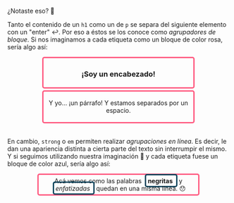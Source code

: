 ¿Notaste eso? :eyes: 

Tanto el contenido de un `h1` como un de `p` se separa del siguiente elemento con un "enter" :leftwards_arrow_with_hook:. Por eso a éstos se los conoce como _agrupadores de bloque_. Si nos imaginamos a cada etiqueta como un bloque de color rosa, sería algo así:

<div style="width: 70%; margin: auto;">
  <table class="table">
  <tr>
  <div style="
   padding: 1%;
   margin: 1%;
   border-color: #FF5B81;
   border-style: solid;
   text-align: center;
   border-radius: 5px;
  ">
  <h3>¡Soy un encabezado!</h3>
  </div>
  </tr>
  
  <tr>
  <div style="
   padding: 1%;
   margin: 1%;
   border-style: solid;
   border-color: #FF5B81;
   text-align: center;
   border-radius: 5px;
  ">
  <p>Y yo... ¡un párrafo! Y estamos separados por un espacio.</p>
</div>
  <tr> 
</table>
</div>

En cambio, `strong` o `em` permiten realizar _agrupaciones en línea_. Es decir, le dan una apariencia distinta a cierta parte del texto sin interrumpir el mismo. Y si seguimos utilizando nuestra imaginación :rainbow: y cada etiqueta fuese un bloque de color azul, sería algo así: 

<html>
<head>
     <meta charset="UTF-8">
 </head>
<div style="
   padding: 1%;
   margin: 1%;
   border-color: #FF5B81;
   border-style: solid;
   border-radius: 5px;
   width: 70%;
   margin: auto;
   text-align:center;
">
<span>
  Acá vemos como las palabras
</span>
<span style="
   padding: 1%;
   margin: 1%;
   border-color: #0B465D;
   border-style: solid;
   border-radius: 5px;
   text-align:center;
"> <strong>negritas</strong>
</span>
<span>
  y
</span>
<span style="
   padding: 1%;
   margin: 1%;
   border-color: #0B465D;
   border-style: solid;
   border-radius: 5px;
   text-align:center;
"> <em>enfatizadas</em>
</span>
<span>
  quedan en una misma línea. 😯 
</span>
   </div>
   </html>